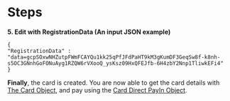 # Steps
**5. Edit with RegistrationData (An input JSON example)**
```
{
"RegistrationData" : "data=gcpSOxwNHZutpFWmFCAYQu1kk25qPfJFdPaHT9kM3gKumDF3GeqSw8f-k8nh-s5OC3GNnhGoFONuAyg1RZQW6rVXooQ_ysKsz09HxQFEJfb-6H4zbY2Nnp1TliwkEFi4"
}
```

**Finally**, the card is created. You are now able to get the card details with [The Card Object](http://demo.dev-app.net/endpoints/v2/cards#e181_the-card-object), and pay using the [Card Direct PayIn Object](http://demo.dev-app.net/endpoints/v2/payins#e285_the-card-direct-payin-object).